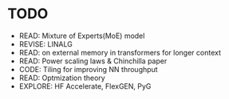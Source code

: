 # TODO

- READ: Mixture of Experts(MoE) model
- REVISE: LINALG
- READ: on external memory in transformers for longer context
- READ: Power scaling laws & Chinchilla paper
- CODE: Tiling for improving NN throughput
- READ: Optmization theory
- EXPLORE: HF Accelerate, FlexGEN, PyG
